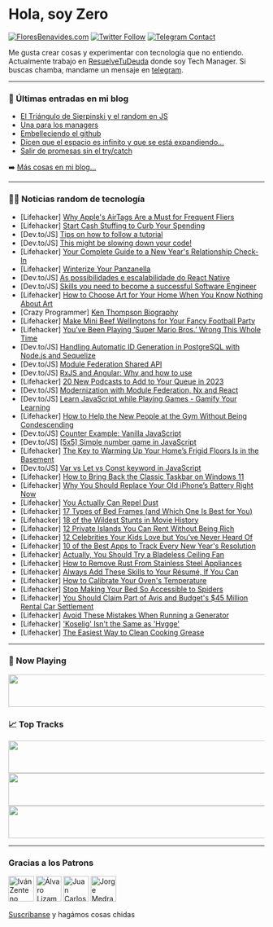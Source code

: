 # Hola, soy Zero

[![FloresBenavides.com](https://img.shields.io/website?down_message=oops&label=MiBlog&style=for-the-badge&up_message=online&url=https%3A%2F%2Ffloresbenavides.com)](https://floresbenavides.com) [![Twitter Follow](https://img.shields.io/twitter/follow/ZeroDragon?color=%231DA1F2&label=Follow&logo=twitter&logoColor=ffffff&style=for-the-badge)](https://twitter.com/zerodragon) [![Telegram Contact](https://img.shields.io/badge/escr%C3%ADbeme-ZeroDragon-%2326A5E4?style=for-the-badge&logo=telegram)](https://t.me/zerodragon)

Me gusta crear cosas y experimentar con tecnología que no entiendo.
Actualmente trabajo en [ResuelveTuDeuda](http://github.com/resuelve) donde soy Tech Manager.
Si buscas chamba, mandame un mensaje en [telegram](https://t.me/zerodragon).

---

### 📕 Últimas entradas en mi blog
<!-- BLOG-POST-LIST:START -->
- [El Triángulo de Sierpinski y el random en JS](https://floresbenavides.com/el-triangulo-de-sierpinski-y-el-random-en-js/)
- [Una para los managers](https://floresbenavides.com/una-para-los-managers/)
- [Embelleciendo el github](https://floresbenavides.com/embelleciendo-el-github/)
- [Dicen que el espacio es infinito y que se está expandiendo…](https://floresbenavides.com/dicen-que-el-espacio-es-infinito-y-que-se-esta-expandiendo/)
- [Salir de promesas sin el try/catch](https://floresbenavides.com/salir-de-promesas-sin-el-try-catch/)
<!-- BLOG-POST-LIST:END -->

➡️ [Más cosas en mi blog...](https://floresbenavides.com)

---

### 👨‍💻 Noticias random de tecnología
<!-- TECH-POSTS:START -->
- [Lifehacker] [Why Apple&#39;s AirTags Are a Must for Frequent Fliers](https://lifehacker.com/the-best-way-to-track-your-luggage-on-your-next-flight-1849945825)
- [Lifehacker] [Start Cash Stuffing to Curb Your Spending](https://lifehacker.com/start-cash-stuffing-to-curb-your-spending-1849945750)
- [Dev.to/JS] [Tips on how to follow a tutorial](https://dev.to/audreymengue/tips-on-how-to-follow-a-tutorial-4h2j)
- [Dev.to/JS] [This might be slowing down your code!](https://dev.to/tsuyusk/this-might-be-slowing-down-your-code-187m)
- [Lifehacker] [Your Complete Guide to a New Year&#39;s Relationship Check-In](https://lifehacker.com/your-complete-guide-to-a-new-years-relationship-check-i-1849945083)
- [Lifehacker] [Winterize Your Panzanella](https://lifehacker.com/winterize-your-panzanella-1849945154)
- [Dev.to/JS] [As possibilidades e escalabilidade do React Native](https://dev.to/altencirsilvajr/as-possibilidades-e-escalabilidade-do-react-native-1ehh)
- [Dev.to/JS] [Skills you need to become a successful Software Engineer](https://dev.to/nuraddeenmisah1/skills-you-need-to-become-a-successful-software-engineer-4fg4)
- [Lifehacker] [How to Choose Art for Your Home When You Know Nothing About Art](https://lifehacker.com/how-to-choose-art-for-your-home-when-you-know-nothing-a-1849912711)
- [Crazy Programmer] [Ken Thompson Biography](https://www.thecrazyprogrammer.com/2023/01/ken-thompson-biography.html)
- [Lifehacker] [Make Mini Beef Wellingtons for Your Fancy Football Party](https://lifehacker.com/make-mini-beef-wellingtons-for-your-fancy-football-part-1849944627)
- [Lifehacker] [You’ve Been Playing ‘Super Mario Bros.’ Wrong This Whole Time](https://lifehacker.com/you-ve-been-playing-super-mario-bros-wrong-this-whol-1849944297)
- [Dev.to/JS] [Handling Automatic ID Generation in PostgreSQL with Node.js and Sequelize](https://dev.to/yugabyte/handling-automatic-id-generation-in-postgresql-with-nodejs-and-sequelize-2420)
- [Dev.to/JS] [Module Federation Shared API](https://dev.to/infoxicator/module-federation-shared-api-ach)
- [Dev.to/JS] [RxJS and Angular: Why and how to use](https://dev.to/educative/rxjs-and-angular-why-and-how-to-use-37a1)
- [Lifehacker] [20 New Podcasts to Add to Your Queue in 2023](https://lifehacker.com/20-new-podcasts-to-add-to-your-queue-in-2023-1849914950)
- [Dev.to/JS] [Modernization with Module Federation, Nx and React](https://dev.to/zchapple/modernization-with-module-federation-nx-and-react-4kj5)
- [Dev.to/JS] [Learn JavaScript while Playing Games - Gamify Your Learning](https://dev.to/paulknulst/learn-javascript-while-playing-games-gamify-your-learning-3c5h)
- [Lifehacker] [How to Help the New People at the Gym Without Being Condescending](https://lifehacker.com/how-to-help-the-new-people-at-the-gym-without-being-con-1849944396)
- [Dev.to/JS] [Counter Example: Vanilla JavaScript](https://dev.to/szabgab/counter-example-vanilla-javascript-1n6l)
- [Dev.to/JS] [[5x5] Simple number game in JavaScript](https://dev.to/ssk/5x5-simple-number-game-in-javascript-2mlk)
- [Lifehacker] [The Key to Warming Up Your Home’s Frigid Floors Is in the Basement](https://lifehacker.com/the-key-to-warming-up-your-home-s-frigid-floors-is-in-t-1849904576)
- [Dev.to/JS] [Var vs Let vs Const keyword in JavaScript](https://dev.to/indirakumar/var-vs-let-vs-const-keyword-in-javascript-32pk)
- [Lifehacker] [How to Bring Back the Classic Taskbar on Windows 11](https://lifehacker.com/how-to-bring-back-the-classic-taskbar-on-windows-11-1849933317)
- [Lifehacker] [Why You Should Replace Your Old iPhone’s Battery Right Now](https://lifehacker.com/why-you-should-replace-your-old-iphone-s-battery-right-1849944388)
- [Lifehacker] [You Actually Can Repel Dust](https://lifehacker.com/you-actually-can-repel-dust-1849944393)
- [Lifehacker] [17 Types of Bed Frames &lpar;and Which One Is Best for You&rpar;](https://lifehacker.com/17-types-of-bed-frames-and-which-one-is-best-for-you-1849773417)
- [Lifehacker] [18 of the Wildest Stunts in Movie History](https://lifehacker.com/18-of-the-wildest-stunts-in-movie-history-1849931236)
- [Lifehacker] [12 Private Islands You Can Rent Without Being Rich](https://lifehacker.com/12-private-islands-you-can-rent-without-being-rich-1849705088)
- [Lifehacker] [12 Celebrities Your Kids Love but You’ve Never Heard Of](https://lifehacker.com/12-celebrities-your-kids-love-but-you-ve-never-heard-of-1849925330)
- [Lifehacker] [10 of the Best Apps to Track Every New Year&#39;s Resolution](https://lifehacker.com/10-of-the-best-apps-to-track-every-new-years-resolution-1849922019)
- [Lifehacker] [Actually, You Should Try a Bladeless Ceiling Fan](https://lifehacker.com/actually-you-should-try-a-bladeless-ceiling-fan-1849893069)
- [Lifehacker] [How to Remove Rust From Stainless Steel Appliances](https://lifehacker.com/how-to-remove-rust-from-stainless-steel-appliances-1849940370)
- [Lifehacker] [Always Add These Skills to Your Résumé, If You Can](https://lifehacker.com/always-add-these-skills-to-your-resume-if-you-can-1849940373)
- [Lifehacker] [How to Calibrate Your Oven&#39;s Temperature](https://lifehacker.com/how-to-calibrate-your-ovens-temperature-1849940378)
- [Lifehacker] [Stop Making Your Bed So Accessible to Spiders](https://lifehacker.com/stop-making-your-bed-so-accessible-to-spiders-1849940335)
- [Lifehacker] [You Should Claim Part of Avis and Budget&#39;s $45 Million Rental Car Settlement](https://lifehacker.com/you-should-claim-part-of-avis-and-budgets-45-million-r-1849940337)
- [Lifehacker] [Avoid These Mistakes When Running a Generator](https://lifehacker.com/avoid-these-mistakes-when-running-a-generator-1849940340)
- [Lifehacker] [&#39;Koselig&#39; Isn&#39;t the Same as &#39;Hygge&#39;](https://lifehacker.com/koselig-isnt-the-same-as-hygge-1849940133)
- [Lifehacker] [The Easiest Way to Clean Cooking Grease](https://lifehacker.com/the-easiest-way-to-clean-cooking-grease-1849940135)<!-- TECH-POSTS:END -->

---

### 🎵 Now Playing
<a href="https://spotify-now-playing-dun.vercel.app/now-playing?open"><img src="https://spotify-now-playing-dun.vercel.app/now-playing" width="540" height="64"></a>

### 📈 Top Tracks
<a href="https://spotify-now-playing-dun.vercel.app/top-tracks?i=1&open"><img src="https://spotify-now-playing-dun.vercel.app/top-tracks?i=1" width="540" height="64"></a>
<a href="https://spotify-now-playing-dun.vercel.app/top-tracks?i=2&open"><img src="https://spotify-now-playing-dun.vercel.app/top-tracks?i=2" width="540" height="64"></a>
<a href="https://spotify-now-playing-dun.vercel.app/top-tracks?i=3&open"><img src="https://spotify-now-playing-dun.vercel.app/top-tracks?i=3" width="540" height="64"></a>

---

### Gracias a los Patrons
[<img src="https://avatars.githubusercontent.com/u/243380?v=4" alt="Iván Zenteno" width="50px">](https://github.com/k001) [<img src="https://avatars.githubusercontent.com/u/19955639?v=4" alt="Álvaro Lizama" width="50px">](https://github.com/alvarolizama) [<img src="https://avatars.githubusercontent.com/u/2718753?v=4" alt="Juan Carlos Ruiz" width="50px">](https://github.com/JuanCrg90) [<img src="https://avatars.githubusercontent.com/u/37025?v=4" alt="Jorge Medrano" width="50px">](https://github.com/h1pp1e) 

[Suscríbanse](https://www.patreon.com/zerodragon) y hagámos cosas chidas
